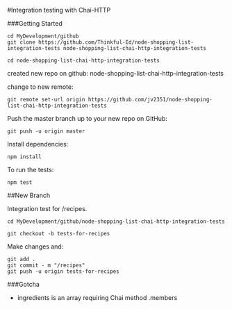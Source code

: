 #Integration testing with Chai-HTTP

###Getting Started

```
cd MyDevelopment/github
git clone https://github.com/Thinkful-Ed/node-shopping-list-integration-tests node-shopping-list-chai-http-integration-tests

cd node-shopping-list-chai-http-integration-tests
```
created new repo on github:
node-shopping-list-chai-http-integration-tests

change to new remote:
```
git remote set-url origin https://github.com/jv2351/node-shopping-list-chai-http-integration-tests
```

Push the master branch up to your new repo on GitHub:
```
git push -u origin master
```

Install dependencies:

```
npm install
```

To run the tests:
```
npm test
```

##New Branch

Integration test for /recipes.

```
cd MyDevelopment/github/node-shopping-list-chai-http-integration-tests

git checkout -b tests-for-recipes

```

Make changes and:

```
git add .
git commit - m "/recipes"
git push -u origin tests-for-recipes
```

###Gotcha
* ingredients is an array requiring Chai method .members

